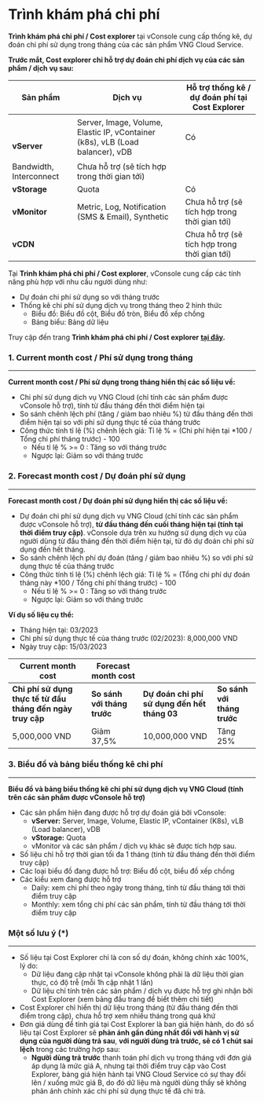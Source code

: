 # Trình khám phá chi phí

**Trình khám phá chi phí / Cost explorer** tại vConsole cung cấp thống kê, dự đoán chi phí sử dụng trong tháng của các sản phẩm VNG Cloud Service.

**Trước mắt, Cost explorer chỉ hỗ trợ dự đoán chi phí dịch vụ của các sản phẩm / dịch vụ sau:**

| Sản phẩm                                   | Dịch vụ                                                                       | Hỗ trợ thống kê / dự đoán phí tại Cost Explorer |
| ------------------------------------------ | ----------------------------------------------------------------------------- | ----------------------------------------------- |
| <p><br></p><p><strong>vServer</strong></p> | Server, Image, Volume, Elastic IP, vContainer (k8s), vLB (Load balancer), vDB | Có                                              |
| Bandwidth, Interconnect                    | Chưa hỗ trợ (sẽ tích hợp trong thời gian tới)                                 |                                                 |
| **vStorage**                               | Quota                                                                         | Có                                              |
| **vMonitor**                               | Metric, Log, Notification (SMS & Email), Synthetic                            | Chưa hỗ trợ (sẽ tích hợp trong thời gian tới)   |
| **vCDN**                                   | <p><br></p>                                                                   | Chưa hỗ trợ (sẽ tích hợp trong thời gian tới)   |

Tại **Trình khám phá chi phí / Cost explorer**, vConsole cung cấp các tính năng phù hợp với nhu cầu người dùng như:

* Dự đoán chi phí sử dụng so với tháng trước
* Thống kê chi phí sử dụng dịch vụ trong tháng theo 2 hình thức
  * Biểu đồ: Biểu đồ cột, Biểu đồ tròn, Biểu đồ xếp chồng
  * Bảng biểu: Bảng dữ liệu

Truy cập đến trang **Trình khám phá chi phí / Cost explorer** [**tại đây**](https://dashboard.console.vngcloud.vn/cost-explorer)**.**

### **1. Current month cost / Phí sử dụng trong tháng** <a href="#trinhkhamphachiphi-costexplorer-1.currentmonthcost-phisudungtrongthang" id="trinhkhamphachiphi-costexplorer-1.currentmonthcost-phisudungtrongthang"></a>

***

**Current month cost / Phí sử dụng trong tháng hiển thị các số liệu về:**

* Chi phí sử dụng dịch vụ VNG Cloud (chỉ tính các sản phẩm được vConsole hỗ trợ), tính từ đầu tháng đến thời điểm hiện tại
* So sánh chênh lệch phí (tăng / giảm bao nhiêu %) từ đầu tháng đến thời điểm hiện tại so với phí sử dụng thực tế của tháng trước
* Công thức tính tỉ lệ (%) chênh lệch giá: Tỉ lệ % = (Chi phí hiện tại \*100 / Tổng chi phí tháng trước) - 100
  * Nếu tỉ lệ % >= 0 : Tăng so với tháng trước
  * Ngược lại: Giảm so với tháng trước

### **2. Forecast month cost /  Dự đoán phí sử dụng** <a href="#trinhkhamphachiphi-costexplorer-2.forecastmonthcost-dudoanphisudung" id="trinhkhamphachiphi-costexplorer-2.forecastmonthcost-dudoanphisudung"></a>

***

**Forecast month cost / Dự đoán phí sử dụng hiển thị các số liệu về:**

* Dự đoán chi phí sử dụng dịch vụ VNG Cloud (chỉ tính các sản phẩm được vConsole hỗ trợ), **từ đầu tháng đến cuối tháng hiện tại (tính tại thời điểm truy cập)**. vConsole dựa trên xu hướng sử dụng dịch vụ của người dùng từ đầu tháng đến thời điểm hiện tại, từ đó dự đoán chi phí sử dụng đến hết tháng.
* So sánh chênh lệch phí dự đoán (tăng / giảm bao nhiêu %) so với phí sử dụng thực tế của tháng trước
* Công thức tính tỉ lệ (%) chênh lệch giá: Tỉ lệ % = (Tổng chi phí dự đoán tháng này \*100 / Tổng chi phí tháng trước) - 100
  * Nếu tỉ lệ % >= 0 : Tăng so với tháng trước
  * Ngược lại: Giảm so với tháng trước

**Ví dụ số liệu cụ thể:**

* Tháng hiện tại: 03/2023
* Chi phí sử dụng thực tế của tháng trước (02/2023): 8,000,000 VND
* Ngày truy cập: 15/03/2023&#x20;

| Current month cost                                         | Forecast month cost         |                                              |                             |
| ---------------------------------------------------------- | --------------------------- | -------------------------------------------- | --------------------------- |
| **Chi phí sử dụng thực tế từ đầu tháng đến ngày truy cập** | **So sánh với tháng trước** | **Dự đoán chi phí sử dụng đến hết tháng 03** | **So sánh với tháng trước** |
| 5,000,000 VND                                              | Giảm 37,5%                  | 10,000,000 VND                               | Tăng 25%                    |

### **3. Biểu đồ và bảng biểu thống kê chi phí** <a href="#trinhkhamphachiphi-costexplorer-3.bieudovabangbieuthongkechiphi" id="trinhkhamphachiphi-costexplorer-3.bieudovabangbieuthongkechiphi"></a>

***

**Biểu đồ và bảng biểu thống kê chi phí sử dụng dịch vụ VNG Cloud (tính trên các sản phẩm được vConsole hỗ trợ)**

* Các sản phẩm hiện đang được hỗ trợ dự đoán giá bởi vConsole:&#x20;
  * **vServer:** Server, Image, Volume, Elastic IP, vContainer (K8s), vLB (Load balancer), vDB
  * **vStorage:** Quota
  * vMonitor và các sản phẩm / dịch vụ khác sẽ được tích hợp sau.
* Số liệu chỉ hỗ trợ thời gian tối đa 1 tháng (tính từ đầu tháng đến thời điểm truy cập)
* Các loại biểu đồ đang được hỗ trợ: Biểu đồ cột, biểu đồ xếp chồng
* Các kiểu xem đang được hỗ trợ
  * Daily: xem chi phí theo ngày trong tháng, tính từ đầu tháng tới thời điểm truy cập
  * Monthly: xem tổng chi phí các sản phẩm, tính từ đầu tháng tới thời điểm truy cập

### **Một số lưu ý (\*)** <a href="#trinhkhamphachiphi-costexplorer-motsoluuy" id="trinhkhamphachiphi-costexplorer-motsoluuy"></a>

***

* Số liệu tại Cost Explorer chỉ là con số dự đoán, không chính xác 100%, lý do:
  * Dữ liệu đang cập nhật tại vConsole không phải là dữ liệu thời gian thực, có độ trễ (mỗi 1h cập nhật 1 lần)
  * Dữ liệu chỉ tính trên các sản phẩm / dịch vụ được hỗ trợ ghi nhận bởi Cost Explorer (xem bảng đầu trang để biết thêm chi tiết)
* Cost Explorer chỉ hiển thị dữ liệu trong tháng (từ đầu tháng đến thời điểm trong cập), chưa hỗ trợ xem nhiều tháng trong quá khứ
* Đơn giá dùng để tính giá tại Cost Explorer là ban giá hiện hành, do đó số liệu tại Cost Explorer sẽ **phản ánh gần đúng nhất đối với hành vị sử dụng của người dùng trả sau**, **với người dùng trả trước, sẽ có 1 chút sai lệch** trong các trường hợp sau:
  * **Người dùng trả trước** thanh toán phí dịch vụ trong tháng với đơn giá áp dụng là mức giá A, nhưng tại thời điểm truy cập vào Cost Explorer, bảng giá hiện hành tại VNG Cloud Service có sự thay đổi lên / xuống mức giá B, do đó dữ liệu mà người dùng thấy sẽ không phản ánh chính xác chi phí sử dụng thực tế đã chi trả.
